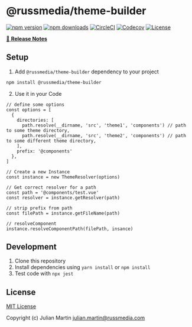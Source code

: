 # @russmedia/theme-builder

[![npm version][npm-version-src]][npm-version-href]
[![npm downloads][npm-downloads-src]][npm-downloads-href]
[![CircleCI][circle-ci-src]][circle-ci-href]
[![Codecov][codecov-src]][codecov-href]
[![License][license-src]][license-href]

>

[📖 **Release Notes**](./CHANGELOG.md)

## Setup

1. Add `@russmedia/theme-builder` dependency to your project

```bash
npm install @russmedia/theme-builder
```

2. Use it in your Code

```
// define some options
const options = [
  {
    directories: [
      path.resolve(__dirname, 'src', 'theme1', 'components') // path to some theme directory,
      path.resolve(__dirname, 'src', 'theme2', 'components') // path to some different theme directory,
    ],
    prefix: '@components'
  },
]

// Create a new Instance
const instance = new ThemeResolver(options)

// Get correct resolver for a path
const path = '@components/test.vue'
const resolver = instance.getResolver(path)

// strip prefix from path
const filePath = instance.getFileName(path)

// resolveComponent
instance.resolveComponentPath(filePath, insance)
```


## Development

1. Clone this repository
2. Install dependencies using `yarn install` or `npm install`
3. Test code with `npx jest`

## License

[MIT License](./LICENSE)

Copyright (c) Julian Martin <julian.martin@russmedia.com>

<!-- Badges -->
[npm-version-src]: https://img.shields.io/npm/v/@russmedia/theme-builder/latest.svg?style=flat-square
[npm-version-href]: https://npmjs.com/package/@russmedia/theme-builder

[npm-downloads-src]: https://img.shields.io/npm/dt/@russmedia/theme-builder.svg?style=flat-square
[npm-downloads-href]: https://npmjs.com/package/@russmedia/theme-builder

[circle-ci-src]: https://circleci.com/gh/russmediadigital/theme-builder/tree/master.svg?style=shield
[circle-ci-href]: https://circleci.com/gh/russmediadigital/theme-builder

[codecov-src]: https://img.shields.io/codecov/c/github/russmediadigital/theme-builder.svg?style=flat-square
[codecov-href]: https://codecov.io/gh/russmediadigital/theme-builder

[license-src]: https://img.shields.io/npm/l/nuxt-bugsnag.svg?style=flat-square
[license-href]: https://npmjs.com/package/@russmedia/theme-builder
